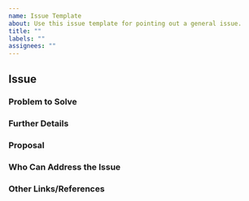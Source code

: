 ```yaml
---
name: Issue Template
about: Use this issue template for pointing out a general issue.
title: ""
labels: ""
assignees: ""
---
```


## Issue

<!--
Briefly describe the issue.
-->

### Problem to Solve

<!-- Include the following detail as necessary:
* What product or feature(s) affected?
* Any other ideas or requests?
-->

### Further Details

<!--
* Any concepts, procedures, reference info *
* Include use cases, benefits, and/or goals for this work.
-->

### Proposal

<!-- Further specifics for how can we solve the problem. -->

### Who Can Address the Issue

<!-- What if any special expertise is required to resolve this issue? -->

### Other Links/References

<!-- E.g. related Github issues/MRs -->
